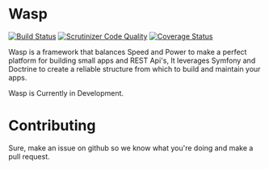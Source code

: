 Wasp
====

[![Build Status](https://travis-ci.org/Danzabar/Wasp.svg?branch=master)](https://travis-ci.org/Danzabar/Wasp) [![Scrutinizer Code Quality](https://scrutinizer-ci.com/g/Danzabar/Wasp/badges/quality-score.png?b=master)](https://scrutinizer-ci.com/g/Danzabar/Wasp/?branch=master) [![Coverage Status](https://coveralls.io/repos/Danzabar/Wasp/badge.svg?branch=master)](https://coveralls.io/r/Danzabar/Wasp?branch=master)

Wasp is a framework that balances Speed and Power to make a perfect platform for building small apps and REST Api's, It leverages Symfony and Doctrine to create a reliable structure from which to build and maintain your apps.

Wasp is Currently in Development. 

# Contributing

Sure, make an issue on github so we know what you're doing and make a pull request. 
